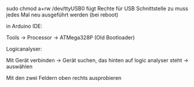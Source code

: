 sudo chmod a+rw /dev/ttyUSB0 
    fügt Rechte für USB Schnittstelle zu
    muss jedes Mal neu ausgeführt werden (bei reboot)

in Arduino IDE:

Tools -> Processor -> ATMega328P (Old Bootloader)

Logicanalyser:

Mit Gerät verbinden -> Gerät suchen, das hinten auf logic analyser steht -> auswählen

Mit den zwei Feldern oben rechts ausprobieren

